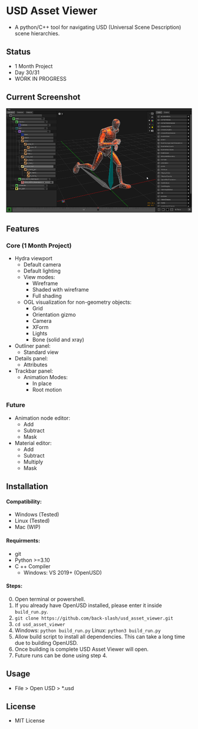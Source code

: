 # USD Asset Viewer
- A python/C++ tool for navigating USD (Universal Scene Description) scene hierarchies.

## Status
- 1 Month Project
- Day 30/31
- WORK IN PROGRESS

## Current Screenshot
![USD Asset Viewer WIP Screenshot](docs/current_wip.png)

## Features

### Core (1 Month Project)
- Hydra viewport
    - Default camera
    - Default lighting
    - View modes:
        - Wireframe
        - Shaded with wireframe
        - Full shading
    - OGL visualization for non-geometry objects:
        - Grid
        - Orientation gizmo
        - Camera
        - XForm
        - Lights
        - Bone (solid and xray)
- Outliner panel:
    - Standard view
- Details panel:
    - Attributes
- Trackbar panel:
    - Animation Modes:
        - In place
        - Root motion

### Future
- Animation node editor:
    - Add
    - Subtract
    - Mask
- Material editor:
    - Add
    - Subtract
    - Multiply
    - Mask

## Installation
#### Compatibility:
- Windows (Tested)
- Linux (Tested)
- Mac (WIP)
#### Requirments:
- git
- Python >=3.10
- C ++ Compiler
    - Windows: VS 2019+ (OpenUSD)


#### Steps:
0) Open terminal or powershell.
1) If you already have OpenUSD installed, please enter it inside `build_run.py`.
2) `git clone https://github.com/back-slash/usd_asset_viewer.git`
3) `cd usd_asset_viewer`
4) Windows: `python build_run.py` Linux: `python3 build_run.py`
5) Allow build script to install all dependencies. This can take a long time due to building OpenUSD.
6) Once building is complete USD Asset Viewer will open.
7) Future runs can be done using step 4.


## Usage
- File > Open USD > *.usd


## License
- MIT License
